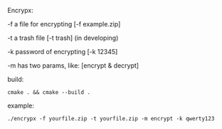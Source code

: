 Encrypx:

-f    a file for encrypting [-f example.zip]
 
-t    a trash file [-t trash] (in developing)
  
-k    password of encrypting [-k 12345]
  
-m    has two params, like: [encrypt & decrypt]
                     
build:

    cmake . && cmake --build .               


example:

    ./encrypx -f yourfile.zip -t yourfile.zip -m encrypt -k qwerty123
